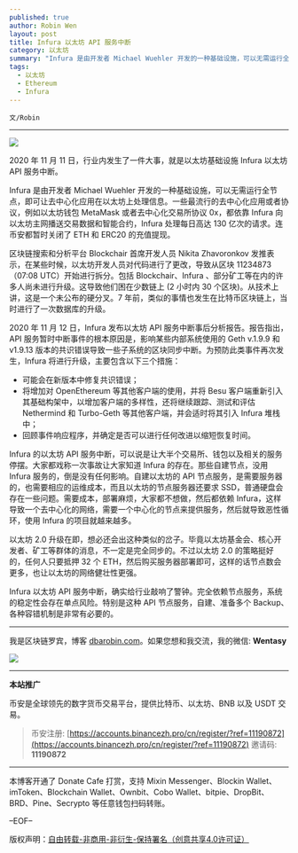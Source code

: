 ```yaml
---
published: true
author: Robin Wen
layout: post
title: Infura 以太坊 API 服务中断
category: 以太坊
summary: "Infura 是由开发者 Michael Wuehler 开发的一种基础设施，可以无需运行全节点，即可让去中心化应用在以太坊上处理信息。一些最流行的去中心化应用或者协议，例如以太坊钱包 MetaMask 或者去中心化交易所协议 0x，都依靠 Infura 向以太坊主网播送交易数据和智能合约，Infura 处理每日高达 130 亿次的请求。连币安都暂时关闭了 ETH 和 ERC20 的充值提现。Infura 以太坊 API 服务中断，确实给行业敲响了警钟。完全依赖节点服务，系统的稳定性会存在单点风险。特别是这种 API 节点服务，自建、准备多个 Backup、各种容错机制是非常有必要的。"
tags:
  - 以太坊
  - Ethereum
  - Infura
---
```


`文/Robin`

***

![](https://cdn.dbarobin.com/brf692z.png)

2020 年 11 月 11 日，行业内发生了一件大事，就是以太坊基础设施 Infura 以太坊 API 服务中断。

Infura 是由开发者 Michael Wuehler 开发的一种基础设施，可以无需运行全节点，即可让去中心化应用在以太坊上处理信息。一些最流行的去中心化应用或者协议，例如以太坊钱包 MetaMask 或者去中心化交易所协议 0x，都依靠 Infura 向以太坊主网播送交易数据和智能合约，Infura 处理每日高达 130 亿次的请求。连币安都暂时关闭了 ETH 和 ERC20 的充值提现。

区块链搜索和分析平台 Blockchair 首席开发人员 Nikita Zhavoronkov 发推表示，在某些时候，以太坊开发人员对代码进行了更改，导致从区块 11234873（07:08 UTC）开始进行拆分。包括 Blockchair、Infura 、部分矿工等在内的许多人尚未进行升级。这导致他们困在少数链上 (2 小时内 30 个区块)。从技术上讲，这是一个未公布的硬分叉。7 年前，类似的事情也发生在比特币区块链上，当时进行了一次数据库的升级。

2020 年 11 月 12 日，Infura 发布以太坊 API 服务中断事后分析报告。报告指出，API 服务暂时中断事件的根本原因是，影响某些内部系统使用的 Geth v.1.9.9 和 v1.9.13 版本的共识错误导致一些子系统的区块同步中断。为预防此类事件再次发生，Infura 将进行升级，主要包含以下三个措施：

* 可能会在新版本中修复共识错误；
* 将增加对 OpenEthereum 等其他客户端的使用，并将 Besu 客户端重新引入其基础构架中，以增加客户端的多样性，还将继续跟踪、测试和评估 Nethermind 和 Turbo-Geth 等其他客户端，并会适时将其引入 Infura 堆栈中；
* 回顾事件响应程序，并确定是否可以进行任何改进以缩短恢复时间。

Infura 的以太坊 API 服务中断，可以说是让大半个交易所、钱包以及相关的服务停摆。大家都戏称一次事故让大家知道 Infura 的存在。那些自建节点，没用 Infura 服务的，倒是没有任何影响。自建以太坊的 API 节点服务，是需要服务器的，也需要相应的运维成本，而且以太坊的节点服务器还要求 SSD，普通硬盘会存在一些问题。需要成本，部署麻烦，大家都不想做，然后都依赖 Infura，这样导致一个去中心化的网络，需要一个中心化的节点来提供服务，然后就导致恶性循环，使用 Infura 的项目就越来越多。

以太坊 2.0 升级在即，想必还会出这种类似的岔子。毕竟以太坊基金会、核心开发者、矿工等群体的消息，不一定是完全同步的。不过以太坊 2.0 的策略挺好的，任何人只要抵押 32 个 ETH，然后购买服务器部署即可，这样的话节点数会更多，也让以太坊的网络健壮性更强。

Infura 以太坊 API 服务中断，确实给行业敲响了警钟。完全依赖节点服务，系统的稳定性会存在单点风险。特别是这种 API 节点服务，自建、准备多个 Backup、各种容错机制是非常有必要的。

***

我是区块链罗宾，博客 [dbarobin.com](https://dbarobin.com/)。如果您想和我交流，我的微信: **Wentasy**

![](https://cdn.dbarobin.com/v4yywe2.png)

***

**本站推广**

币安是全球领先的数字货币交易平台，提供比特币、以太坊、BNB 以及 USDT 交易。

> 币安注册: [https://accounts.binancezh.pro/cn/register/?ref=11190872](https://accounts.binancezh.pro/cn/register/?ref=11190872)
> 邀请码: **11190872**

***

本博客开通了 Donate Cafe 打赏，支持 Mixin Messenger、Blockin Wallet、imToken、Blockchain Wallet、Ownbit、Cobo Wallet、bitpie、DropBit、BRD、Pine、Secrypto 等任意钱包扫码转账。

<center>
    <div class="--donate-button"
         data-button-id="f8b9df0d-af9a-460d-8258-d3f435445075"
    ></div>
</center>

–EOF–

版权声明：[自由转载-非商用-非衍生-保持署名（创意共享4.0许可证）](http://creativecommons.org/licenses/by-nc-nd/4.0/deed.zh)